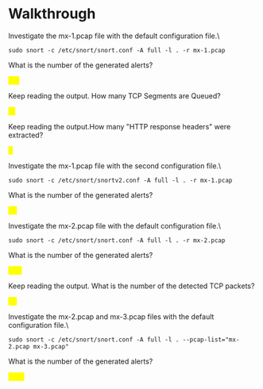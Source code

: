 # Walkthrough

Investigate the mx-1.pcap file with the default configuration file.\


`sudo snort -c /etc/snort/snort.conf -A full -l . -r mx-1.pcap`

What is the number of the generated alerts?

<mark style="color:yellow;">170</mark>

Keep reading the output. How many TCP Segments are Queued?

<mark style="color:yellow;">18</mark>

Keep reading the output.How many "HTTP response headers" were extracted?

<mark style="color:yellow;">3</mark>

Investigate the mx-1.pcap file with the second configuration file.\


`sudo snort -c /etc/snort/snortv2.conf -A full -l . -r mx-1.pcap`

What is the number of the generated alerts?

<mark style="color:yellow;">68</mark>

Investigate the mx-2.pcap file with the default configuration file.\


`sudo snort -c /etc/snort/snort.conf -A full -l . -r mx-2.pcap`

What is the number of the generated alerts?

<mark style="color:yellow;">340</mark>

Keep reading the output. What is the number of the detected TCP packets?

<mark style="color:yellow;">82</mark>

Investigate the mx-2.pcap and mx-3.pcap files with the default configuration file.\


`sudo snort -c /etc/snort/snort.conf -A full -l . --pcap-list="mx-2.pcap mx-3.pcap"`

What is the number of the generated alerts?

<mark style="color:yellow;">1020</mark>
